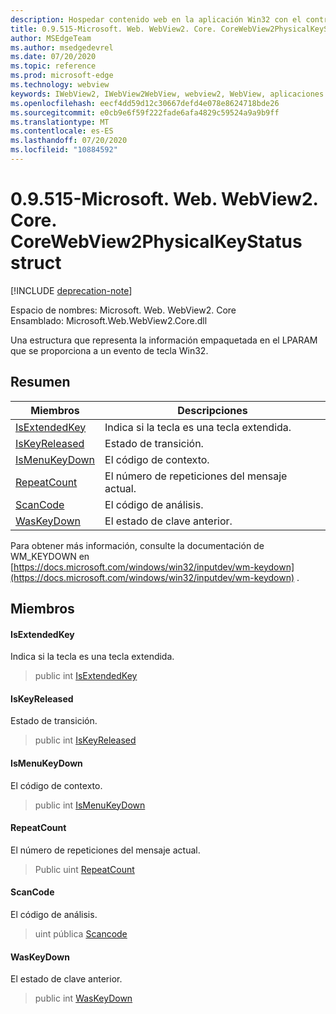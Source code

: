 ```yaml
---
description: Hospedar contenido web en la aplicación Win32 con el control Microsoft Edge WebView2
title: 0.9.515-Microsoft. Web. WebView2. Core. CoreWebView2PhysicalKeyStatus
author: MSEdgeTeam
ms.author: msedgedevrel
ms.date: 07/20/2020
ms.topic: reference
ms.prod: microsoft-edge
ms.technology: webview
keywords: IWebView2, IWebView2WebView, webview2, WebView, aplicaciones Win32, Win32, Edge, ICoreWebView2, ICoreWebView2Controller, control de explorador, HTML Edge
ms.openlocfilehash: eecf4dd59d12c30667defd4e078e8624718bde26
ms.sourcegitcommit: e0cb9e6f59f222fade6afa4829c59524a9a9b9ff
ms.translationtype: MT
ms.contentlocale: es-ES
ms.lasthandoff: 07/20/2020
ms.locfileid: "10884592"
---
```

# 0.9.515-Microsoft. Web. WebView2. Core. CoreWebView2PhysicalKeyStatus struct 

[!INCLUDE [deprecation-note](../../includes/deprecation-note.md)]

Espacio de nombres: Microsoft. Web. WebView2. Core \
Ensamblado: Microsoft.Web.WebView2.Core.dll

Una estructura que representa la información empaquetada en el LPARAM que se proporciona a un evento de tecla Win32.

## Resumen

 Miembros                        | Descripciones
--------------------------------|---------------------------------------------
[IsExtendedKey](#isextendedkey) | Indica si la tecla es una tecla extendida.
[IsKeyReleased](#iskeyreleased) | Estado de transición.
[IsMenuKeyDown](#ismenukeydown) | El código de contexto.
[RepeatCount](#repeatcount) | El número de repeticiones del mensaje actual.
[ScanCode](#scancode) | El código de análisis.
[WasKeyDown](#waskeydown) | El estado de clave anterior.

Para obtener más información, consulte la documentación de WM_KEYDOWN en [https://docs.microsoft.com/windows/win32/inputdev/wm-keydown](https://docs.microsoft.com/windows/win32/inputdev/wm-keydown) .

## Miembros

#### IsExtendedKey 

Indica si la tecla es una tecla extendida.

> public int [IsExtendedKey](#isextendedkey)

#### IsKeyReleased 

Estado de transición.

> public int [IsKeyReleased](#iskeyreleased)

#### IsMenuKeyDown 

El código de contexto.

> public int [IsMenuKeyDown](#ismenukeydown)

#### RepeatCount 

El número de repeticiones del mensaje actual.

> Public uint [RepeatCount](#repeatcount)

#### ScanCode 

El código de análisis.

> uint pública [Scancode](#scancode)

#### WasKeyDown 

El estado de clave anterior.

> public int [WasKeyDown](#waskeydown)

